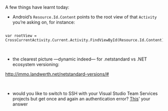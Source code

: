 A few things have learnt today:

-   Android’s `Resource.Id.Content` points to the root view of that `Activity`
    you’re asking on, for instance:

~~~~~~~~~~~~~~~~~~~~~~~~~~~~~~~~~~~~~~~~~~~~~~~~~~~~~~~~~~~~~~~~~~~~~~~~~~~~~~~~

var rootView = CrossCurrentActivity.Current.Activity.FindViewById(Resource.Id.Content);
~~~~~~~~~~~~~~~~~~~~~~~~~~~~~~~~~~~~~~~~~~~~~~~~~~~~~~~~~~~~~~~~~~~~~~~~~~~~~~~~

 

-   the clearest picture —dynamic indeed— for .netstandard vs .NET ecosystem
    versioning:

<http://immo.landwerth.net/netstandard-versions/#>

 

-   would you like to switch to SSH with your Visual Studio Team Services
    projects but get once and again an authentication error?
    [This](https://stackoverflow.com/a/46990403)’ your answer
